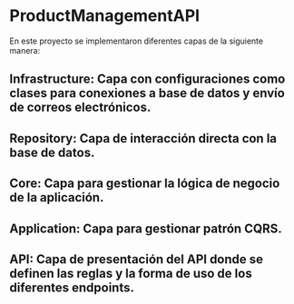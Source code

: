 # ProductManagementAPI

En este proyecto se implementaron diferentes capas de la siguiente manera:

## Infrastructure: Capa con configuraciones como clases para conexiones a base de datos y envío de correos electrónicos.


## Repository: Capa de interacción directa con la base de datos.


## Core: Capa para gestionar la lógica de negocio de la aplicación.


## Application: Capa para gestionar patrón CQRS.


## API: Capa de presentación del API donde se definen las reglas y la forma de uso de los diferentes endpoints.